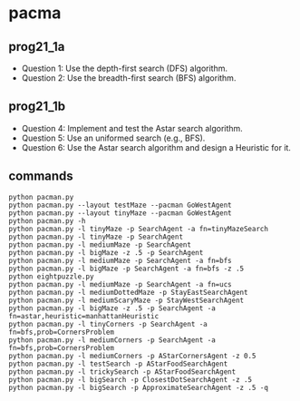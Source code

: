 # pacma

## prog21_1a
- Question 1: Use the depth-first search (DFS) algorithm.
- Question 2: Use the breadth-first search (BFS) algorithm.

## prog21_1b
- Question 4: Implement and test the Astar search algorithm.
- Question 5: Use an uniformed search (e.g., BFS).
- Question 6: Use the Astar search algorithm and design a Heuristic for it.

## commands
```
python pacman.py
python pacman.py --layout testMaze --pacman GoWestAgent
python pacman.py --layout tinyMaze --pacman GoWestAgent
python pacman.py -h
python pacman.py -l tinyMaze -p SearchAgent -a fn=tinyMazeSearch
python pacman.py -l tinyMaze -p SearchAgent
python pacman.py -l mediumMaze -p SearchAgent
python pacman.py -l bigMaze -z .5 -p SearchAgent
python pacman.py -l mediumMaze -p SearchAgent -a fn=bfs
python pacman.py -l bigMaze -p SearchAgent -a fn=bfs -z .5
python eightpuzzle.py
python pacman.py -l mediumMaze -p SearchAgent -a fn=ucs
python pacman.py -l mediumDottedMaze -p StayEastSearchAgent
python pacman.py -l mediumScaryMaze -p StayWestSearchAgent
python pacman.py -l bigMaze -z .5 -p SearchAgent -a fn=astar,heuristic=manhattanHeuristic 
python pacman.py -l tinyCorners -p SearchAgent -a fn=bfs,prob=CornersProblem
python pacman.py -l mediumCorners -p SearchAgent -a fn=bfs,prob=CornersProblem
python pacman.py -l mediumCorners -p AStarCornersAgent -z 0.5
python pacman.py -l testSearch -p AStarFoodSearchAgent
python pacman.py -l trickySearch -p AStarFoodSearchAgent
python pacman.py -l bigSearch -p ClosestDotSearchAgent -z .5 
python pacman.py -l bigSearch -p ApproximateSearchAgent -z .5 -q 
```
